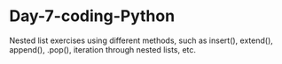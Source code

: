 # Day-7-coding-Python
Nested list exercises using different methods, such as insert(), extend(), append(), .pop(), iteration through nested lists, etc.
